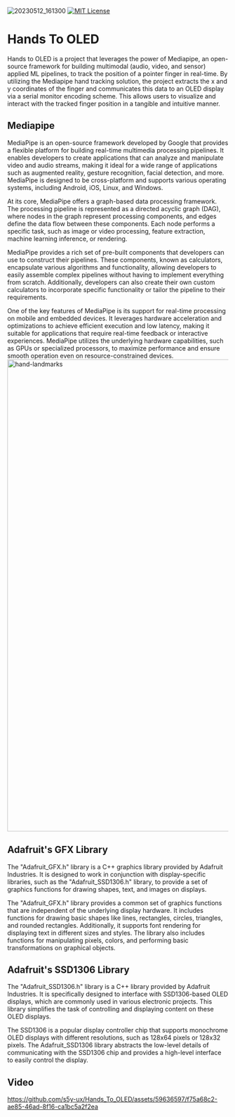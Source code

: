 ![20230512_161300](https://github.com/s5y-ux/Hands_To_OLED/assets/59636597/c82f5acc-ffdb-4fed-bc15-5c2ec9208bdf)
[![MIT License](https://img.shields.io/badge/License-MIT-green.svg)](https://choosealicense.com/licenses/mit/)
# Hands To OLED
Hands to OLED is a project that leverages the power of Mediapipe, an open-source framework for building multimodal (audio, video, and sensor) applied ML pipelines, to track the position of a pointer finger in real-time. By utilizing the Mediapipe hand tracking solution, the project extracts the x and y coordinates of the finger and communicates this data to an OLED display via a serial monitor encoding scheme. This allows users to visualize and interact with the tracked finger position in a tangible and intuitive manner.

## Mediapipe

MediaPipe is an open-source framework developed by Google that provides a flexible platform for building real-time multimedia processing pipelines. It enables developers to create applications that can analyze and manipulate video and audio streams, making it ideal for a wide range of applications such as augmented reality, gesture recognition, facial detection, and more. MediaPipe is designed to be cross-platform and supports various operating systems, including Android, iOS, Linux, and Windows.

At its core, MediaPipe offers a graph-based data processing framework. The processing pipeline is represented as a directed acyclic graph (DAG), where nodes in the graph represent processing components, and edges define the data flow between these components. Each node performs a specific task, such as image or video processing, feature extraction, machine learning inference, or rendering.

MediaPipe provides a rich set of pre-built components that developers can use to construct their pipelines. These components, known as calculators, encapsulate various algorithms and functionality, allowing developers to easily assemble complex pipelines without having to implement everything from scratch. Additionally, developers can also create their own custom calculators to incorporate specific functionality or tailor the pipeline to their requirements.

One of the key features of MediaPipe is its support for real-time processing on mobile and embedded devices. It leverages hardware acceleration and optimizations to achieve efficient execution and low latency, making it suitable for applications that require real-time feedback or interactive experiences. MediaPipe utilizes the underlying hardware capabilities, such as GPUs or specialized processors, to maximize performance and ensure smooth operation even on resource-constrained devices.
<img width="1073" alt="hand-landmarks" src="https://github.com/s5y-ux/Hands_To_OLED/assets/59636597/48680f99-976f-4b2e-80fc-ee236e5d4e4c">

## Adafruit's GFX Library

The "Adafruit_GFX.h" library is a C++ graphics library provided by Adafruit Industries. It is designed to work in conjunction with display-specific libraries, such as the "Adafruit_SSD1306.h" library, to provide a set of graphics functions for drawing shapes, text, and images on displays.

The "Adafruit_GFX.h" library provides a common set of graphics functions that are independent of the underlying display hardware. It includes functions for drawing basic shapes like lines, rectangles, circles, triangles, and rounded rectangles. Additionally, it supports font rendering for displaying text in different sizes and styles. The library also includes functions for manipulating pixels, colors, and performing basic transformations on graphical objects.

## Adafruit's SSD1306 Library

The "Adafruit_SSD1306.h" library is a C++ library provided by Adafruit Industries. It is specifically designed to interface with SSD1306-based OLED displays, which are commonly used in various electronic projects. This library simplifies the task of controlling and displaying content on these OLED displays.

The SSD1306 is a popular display controller chip that supports monochrome OLED displays with different resolutions, such as 128x64 pixels or 128x32 pixels. The Adafruit_SSD1306 library abstracts the low-level details of communicating with the SSD1306 chip and provides a high-level interface to easily control the display.

## Video

https://github.com/s5y-ux/Hands_To_OLED/assets/59636597/f75a68c2-ae85-46ad-8f16-ca1bc5a2f2ea
